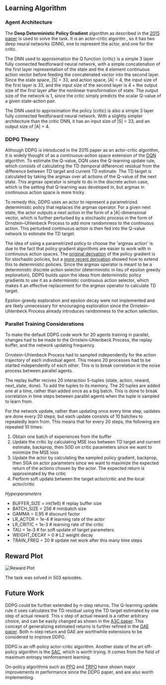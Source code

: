 ## Learning Algorithm

### Agent Architecture
The **Deep Deterministic Policy Gradient** algorithm as described in the [2015 paper][ddpg_paper] is used to solve the task. It is an actor-critic algoritm , so it has two deep neural networks (DNN), one to represent the actor, and one for the critic.

The DNN used to approximation the Q function (critic) is a simple 3 layer fully connected feedforward neural network, with a simple concatenation of the first layer representation of the state and the 4 element continuous action vector before feeding the concatenated vector into the second layer. Since the state space, |S| = 33, and action space, |A| = 4, the input size of the first layer is 33, and the input size of the second layer is 4 + the output size of the first layer after the nonlinear transformation of state. The output size of the network is 1, since the critic simply predicts the scalar Q-value of a given state-action pair.

The DNN used to approximation the policy (critic) is also a simple 3 layer fully connected feedforward neural network. With a slightly simpler architecture than the critic DNN, it has an input size of |S| = 33, and an output size of |A| = 4. 

### DDPG Theory
Although DDPG is introduced in the 2015 paper as an actor-critic algorithm, it is widely thought of as a continuous-action space extension of the [DQN](dqn_paper) algorithm. To estimate the Q-value, DQN uses the Q-learning update rule, which consists of calculating the TD (temporal difference) residual from the difference between TD target and current TD estimate. The TD target is calculated by taking the argmax over all actions of the Q-value of the next state. This argmax operator is simple to do in the discrete action case, which is the setting that Q-learning was developed in, but argmax in continuous action space is more tricky. 

To remedy this, DDPG uses an actor to represent a parametrized deterministic policy that replaces the argmax operator. For a given next state, the actor outputs a next action in the form of a |A|-dimensional vector, which is further perturbed by a stochastic process in the form of Ornstein–Uhlenbeck Process to add more randomness to the continuous action. This perturbed continuous action is then fed into the Q-value network to estimate the TD target. 

The idea of using a parametrized policy to choose the 'argmax action' is due to the fact that policy gradient algorithms are easier to work with in continuous action spaces. The [original derivation](pg_paper) of the policy gradient is for stochastic policies, but a [more recent derivation](dpg_paper) showed how to extend this to determnistic policies. Since the argmax operator is meant to be a deterministic discrete action selector (deterministic in lieu of epsilon greedy exploration), DDPG builds upon the ideas from deterministic policy gradients to use it as a deterministic continuous action selector, which makes it an effective replacement for the argmax operator to calculate TD target.

Epsilon-greedy exploration and epsilon decay were not implemented and are likely unnecessary for encouraging exploration since the Ornstein–Uhlenbeck Process already introduces randomness to the action selection. 


### Parallel Training Considerations
To make the default DDPG code work for 20 agents training in parallel, changes had to be made to the Ornstein–Uhlenbeck Process, the replay buffer, and the network updating frequency.

Ornstein–Uhlenbeck Process had to sampled independently for the action trajectory of each individual agent. This means 20 processes had to be started independently of each other. This is to break correlation in the noise process between parallel agents.

The replay buffer recives 20 interaction 5-tuples (state, action, reward, next_state, done). To add the tuples to its memory, The 20 tuples are added one at a time, rather than added once as a big batch. This is done to break correlation in time steps between parallel agents when the tuple is sampled to learn from.

For the network update, rather than updating once every time step, updates are done every 20 steps, but each update consists of 10 batches to repeatedly learn from. This means that for every 20 steps, the following are repeated 10 times:
1. Obtain one batch of experiences from the buffer
2. Update the critic by calculating MSE loss between TD target and current estimate, backprop, then SGD on critic parameters since we want to minimize the MSE loss
3. Update the actor by calculating the sampled policy gradient, backprop, then SGA on actor parameters since we want to maximize the expected return of the actions chosen by the actor. The expected return is approximated by the critic
4. Perform soft update between the target actor/critic and the local actor/critic

_Hyperparameters_
- BUFFER_SIZE = int(1e6)  # replay buffer size
- BATCH_SIZE = 256        # minibatch size
- GAMMA = 0.95            # discount factor
- LR_ACTOR = 1e-4         # learning rate of the actor 
- LR_CRITIC = 1e-3        # learning rate of the critic
- TAU = 1e-3              # for soft update of target parameters
- WEIGHT_DECAY = 0   # L2 weight decay
- TRAIN_FREQ = 20 # update net work after this many time steps

## Reward Plot

![Reward Plot][reward_plot]

The task was solved in 503 episodes.


## Future Work

DDPG could be further extended by n-step returns. The Q-learning update rule it uses calculates the TD residual using the TD target estimated by one step of actual reward. This x step of actual reward is a rather arbitrary choice, and can be easily changed as shown in the [A3C paper](a3c_paper). This concept of generalizing estimated returns is further refined in the [GAE paper](gae_paper). Both n-step return and GAE are worthwhile extensions to be considered to improve DDPG. 


DDPG is an off-policy actor-critic algorithm. Another state of the art off-policy algorithm is the [SAC](sac_paper), which is worth trying. It comes from the field of maximum entropy reinforcement learning. 

On-policy algorithms such as [PPO](ppo_paper) and [TRPO](trpo_paper) have shown major improvements in performance since the DDPG paper, and are also worth implementing.

<!-- Links -->
[reward_plot]: https://github.com/yutaizhou/drlnd_p2_navigation/blob/master/results/DDPG/result.png
[ddpg_paper]: https://arxiv.org/abs/1509.02971
[dqn_paper]: https://www.nature.com/articles/nature14236
[pg_paper]: https://dl.acm.org/doi/10.5555/3009657.3009806
[dpg_paper]: http://proceedings.mlr.press/v32/silver14.html
[a3c_paper]: https://arxiv.org/abs/1602.01783
[gae_paper]: https://arxiv.org/abs/1506.02438
[sac_paper]: https://arxiv.org/abs/1801.01290
[trpo_paper]: https://arxiv.org/abs/1502.05477
[ppo_paper]: https://arxiv.org/abs/1707.06347

